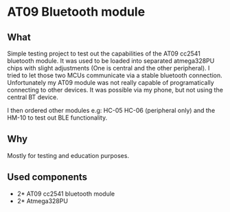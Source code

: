 # AT09 Bluetooth module

## What

Simple testing project to test out the capabilities of the AT09 cc2541 bluetooth module.
It was used to be loaded into separated atmega328PU chips with slight adjustments (One is central and the other peripheral).
I tried to let those two MCUs communicate via a stable bluetooth connection.
Unfortunately my AT09 module was not really capable of programatically connecting to other devices. It was possible via my phone, but not using the central BT device.

I then ordered other modules e.g: HC-05 HC-06 (peripheral only) and the HM-10 to test out BLE functionality.

## Why

Mostly for testing and education purposes.

## Used components
- 2* AT09 cc2541 bluetooth module
- 2* Atmega328PU
